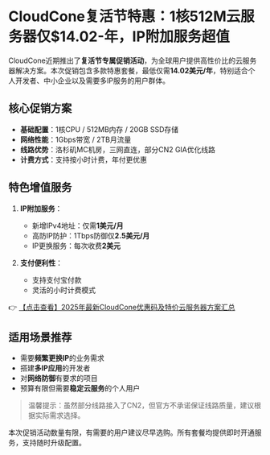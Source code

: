 # CloudCone复活节特惠：1核512M云服务器仅$14.02-年，IP附加服务超值

CloudCone近期推出了**复活节专属促销活动**，为全球用户提供高性价比的云服务器解决方案。本次促销包含多款特惠套餐，最低仅需**14.02美元/年**，特别适合个人开发者、中小企业以及需要多IP服务的用户群体。

## 核心促销方案

- **基础配置**：1核CPU / 512MB内存 / 20GB SSD存储
- **网络性能**：1Gbps带宽 / 2TB月流量
- **线路优势**：洛杉矶MC机房，三网直连，部分CN2 GIA优化线路
- **计费方式**：支持按小时计费，年付更优惠

## 特色增值服务

1. **IP附加服务**：
   - 新增IPv4地址：仅需**1美元/月**
   - 高防IP防护：1Tbps防御仅**2.5美元/月**
   - IP更换服务：每次收费**2美元**

2. **支付便利性**：
   - 支持支付宝付款
   - 灵活的小时计费模式

👉 [【点击查看】2025年最新CloudCone优惠码及特价云服务器方案汇总](https://bit.ly/Cloudcone)

## 适用场景推荐

- 需要**频繁更换IP**的业务需求
- 搭建**多IP应用**的开发者
- 对**网络防御**有要求的项目
- 预算有限但需要**稳定云服务**的个人用户

> 温馨提示：虽然部分线路接入了CN2，但官方不承诺保证线路质量，建议根据实际需求选择。

本次促销活动数量有限，有需要的用户建议尽早选购。所有套餐均提供即时开通服务，支持随时升级配置。